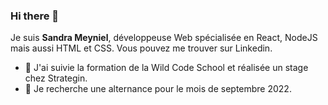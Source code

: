 ### Hi there 👋

Je suis **Sandra Meyniel**, développeuse Web spécialisée en React, NodeJS mais aussi HTML et CSS. Vous pouvez me trouver sur Linkedin.

- 🌱 J'ai suivie la formation de la Wild Code School et réalisée un stage chez Strategin.
- 👯 Je recherche une alternance pour le mois de septembre 2022.


